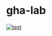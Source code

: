 # gha-lab
[![test](https://github.com/s2122191/gha-lab/actions/workflows/test.yaml/badge.svg)](https://github.com/s2122191/gha-lab/actions/workflows/test.yaml)
